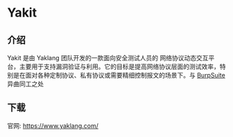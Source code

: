# Yakit

## 介绍

Yakit 是由 Yaklang 团队开发的一款面向安全测试人员的 网络协议动态交互平台，主要用于支持漏洞验证与利用。它的目标是提高网络协议层面的测试效率，特别是在面对各种定制协议、私有协议或需要精细控制报文的场景下。与 [BurpSuite](../BurpSuite/index.md) 异曲同工之处

## 下载

官网: https://www.yaklang.com/